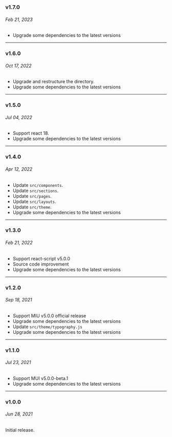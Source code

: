 ### v1.7.0

###### Feb 21, 2023

-   Upgrade some dependencies to the latest versions

---

### v1.6.0

###### Oct 17, 2022

-   Upgrade and restructure the directory.
-   Upgrade some dependencies to the latest versions

---

### v1.5.0

###### Jul 04, 2022

-   Support react 18.
-   Upgrade some dependencies to the latest versions

---

### v1.4.0

###### Apr 12, 2022

-   Update `src/components`.
-   Update `src/sections`.
-   Update `src/pages`.
-   Update `src/layouts`.
-   Update `src/theme`.
-   Upgrade some dependencies to the latest versions

---

### v1.3.0

###### Feb 21, 2022

-   Support react-script v5.0.0
-   Source code improvement
-   Upgrade some dependencies to the latest versions

---

### v1.2.0

###### Sep 18, 2021

-   Support MIU v5.0.0 official release
-   Upgrade some dependencies to the latest versions
-   Update `src/theme/typography.js`
-   Upgrade some dependencies to the latest versions

---

### v1.1.0

###### Jul 23, 2021

-   Support MUI v5.0.0-beta.1
-   Upgrade some dependencies to the latest versions

---

### v1.0.0

###### Jun 28, 2021

Initial release.

